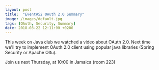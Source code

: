 ```yaml
---
layout: post
title:  "Event#52 OAuth 2.0 Summary"
image: /images/default.jpg
tags: [OAuth, Security, Summary]
date: 2018-03-22 12:11:00 +0200
---
```


This week on Java club
we watched a video about OAuth 2.0. Next time we'll try to implement OAuth 2.0 client using popular java libraries (Spring Security or Apache Oltu). []()

Join us next Thursday, at 10:00 in Jamaica (room 223)

